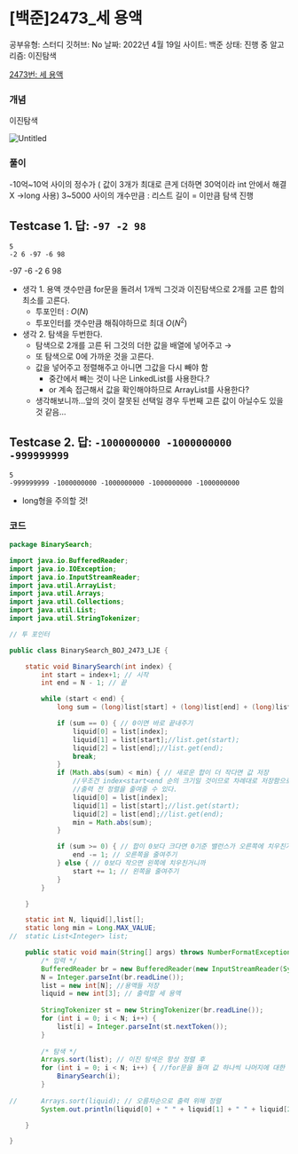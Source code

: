 # [백준]2473_세 용액

공부유형: 스터디
깃허브: No
날짜: 2022년 4월 19일
사이트: 백준
상태: 진행 중
알고리즘: 이진탐색

[2473번: 세 용액](https://www.acmicpc.net/problem/2473)

### 개념

이진탐색

![Untitled](%5B%E1%84%87%E1%85%A2%E1%86%A8%E1%84%8C%E1%85%AE%E1%86%AB%5D2473_%E1%84%89%E1%85%A6%20%E1%84%8B%E1%85%AD%E1%86%BC%E1%84%8B%E1%85%A2%E1%86%A8%20d37887a2e91a429d9b1de444683ffdfd/Untitled.png)

### 풀이

-10억~10억 사이의 정수가  ( 값이 3개가 최대로 큰게 더하면 30억이라 int 안에서 해결 X ->long 사용)
3~5000 사이의 개수만큼 : 리스트 길이 = 이만큼 탐색 진행

## Testcase 1.  답: `-97 -2 98`

```
5
-2 6 -97 -6 98
```

-97 -6 -2 6 98

- 생각 1. 용액 갯수만큼 for문을 돌려서 1개씩 그것과 이진탐색으로 2개를 고른 합의 최소를 고른다.
    - 투포인터 : $O(N)$
    - 투포인터를 갯수만큼 해줘야하므로 최대 $O(N^2)$
- 생각 2. 탐색을 두번한다.
    - 탐색으로 2개를 고른 뒤 그것의 더한 값을 배열에 넣어주고 →
    - 또 탐색으로 0에 가까운 것을 고른다.
    - 값을 넣어주고 정렬해주고 아니면 그값을 다시 빼야 함
        - 중간에서 빼는 것이 나은 LinkedList를 사용한다.?
        - or 계속 접근해서 값을 확인해야하므로 ArrayList를 사용한다?
    - 생각해보니까...앞의 것이 잘못된 선택일 경우 두번째 고른 값이 아닐수도 있을 것 같음...

## Testcase 2. 답: `-1000000000 -1000000000 -999999999`

```
5
-999999999 -1000000000 -1000000000 -1000000000 -1000000000
```

- long형을 주의할 것!

### 코드

```java
package BinarySearch;

import java.io.BufferedReader;
import java.io.IOException;
import java.io.InputStreamReader;
import java.util.ArrayList;
import java.util.Arrays;
import java.util.Collections;
import java.util.List;
import java.util.StringTokenizer;

// 투 포인터

public class BinarySearch_BOJ_2473_LJE {

	static void BinarySearch(int index) {
		int start = index+1; // 시작
		int end = N - 1; // 끝	

		while (start < end) {
			long sum = (long)list[start] + (long)list[end] + (long)list[index];

			if (sum == 0) { // 0이면 바로 끝내주기
				liquid[0] = list[index]; 
				liquid[1] = list[start];//list.get(start);
				liquid[2] = list[end];//list.get(end);
				break;
			}
			if (Math.abs(sum) < min) { // 새로운 합이 더 작다면 값 저장
				//무조건 index<start<end 순의 크기일 것이므로 차례대로 저장함으로써 
				//출력 전 정렬을 줄여줄 수 있다.
				liquid[0] = list[index]; 
				liquid[1] = list[start];//list.get(start);
				liquid[2] = list[end];//list.get(end);
				min = Math.abs(sum);
			}

			if (sum >= 0) { // 합이 0보다 크다면 0기준 밸런스가 오른쪽에 치우친거니까
				end -= 1; // 오른쪽을 줄여주기
			} else { // 0보다 작으면 왼쪽에 치우친거니까
				start += 1; // 왼쪽을 줄여주기
			}
		}

	}

	static int N, liquid[],list[];
	static long min = Long.MAX_VALUE;
//	static List<Integer> list;

	public static void main(String[] args) throws NumberFormatException, IOException {
		/* 입력 */
		BufferedReader br = new BufferedReader(new InputStreamReader(System.in));
		N = Integer.parseInt(br.readLine());
		list = new int[N]; //용액들 저장  
		liquid = new int[3]; // 출력할 세 용액
		
		StringTokenizer st = new StringTokenizer(br.readLine());
		for (int i = 0; i < N; i++) {
			list[i] = Integer.parseInt(st.nextToken());
		}
		
		/* 탐색 */
		Arrays.sort(list); // 이진 탐색은 항상 정렬 후
		for (int i = 0; i < N; i++) { //for문을 돌며 값 하나씩 나머지에 대한 탐색하기
			BinarySearch(i);
		}
		
//		Arrays.sort(liquid); // 오름차순으로 출력 위해 정렬
		System.out.println(liquid[0] + " " + liquid[1] + " " + liquid[2]);

	}

}
```